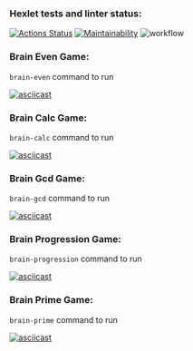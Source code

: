 ### Hexlet tests and linter status:
[![Actions Status](https://github.com/evdokimoww/frontend-project-lvl1/workflows/hexlet-check/badge.svg)](https://github.com/evdokimoww/frontend-project-lvl1/actions)
[![Maintainability](https://api.codeclimate.com/v1/badges/416b67c1c3c63fa11448/maintainability)](https://codeclimate.com/github/evdokimoww/frontend-project-lvl1/maintainability)
![workflow](https://github.com/evdokimoww/frontend-project-lvl1/actions/workflows/github-actions.yml/badge.svg)

### Brain Even Game:
`brain-even` command to run

[![asciicast](https://asciinema.org/a/NUMo0k7S2iuyhL8YAqtOCsQJD.svg)](https://asciinema.org/a/NUMo0k7S2iuyhL8YAqtOCsQJD)

### Brain Calc Game:
`brain-calc` command to run

[![asciicast](https://asciinema.org/a/445212.svg)](https://asciinema.org/a/445212)

### Brain Gcd Game:
`brain-gcd` command to run

[![asciicast](https://asciinema.org/a/akbmCjlc0CaQKlIPgYR655NwF.svg)](https://asciinema.org/a/akbmCjlc0CaQKlIPgYR655NwF)

### Brain Progression Game:
`brain-progression` command to run

[![asciicast](https://asciinema.org/a/EXnEIQppKpJ8wcOGFrK7D8UkF.svg)](https://asciinema.org/a/EXnEIQppKpJ8wcOGFrK7D8UkF)

### Brain Prime Game:
`brain-prime` command to run

[![asciicast](https://asciinema.org/a/cvWwcFY6mvHnGVyMprjXyw6lX.svg)](https://asciinema.org/a/cvWwcFY6mvHnGVyMprjXyw6lX)